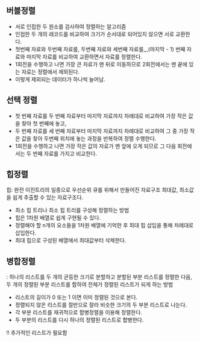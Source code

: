 ## 버블정렬 
- 서로 인접한 두 원소를 검사하여 정렬하는 알고리즘
- 인접한 두 개의 레코드를 비교하여 크기가 순서대로 되어있지 않으면 서로 교환한다.
- 첫번째 자료와 두번째 자료를, 두번째 자료와 세번째 자료를,,,(마지막 - 1) 번째 자료와 마지막 자료를 비교하여 교환하면서 자료를 정렬한다.
- 1회전을 수행하고 나면 가장 큰 자료가 맨 뒤로 이동하므로 2회전에서는 맨 끝에 있는 자료는 정렬에서 제외된다. 
- 이렇게 제외되는 데이터가 하나씩 늘어남.


## 선택 정렬
- 첫 번째 자료를 두 번째 자료부터 마지막 자료까지 차례대로 비교하여 가장 작은 값을 찾아 첫 번째에 놓고,
- 두 번째 자료를 세 번째 자료부터 마지막 자료까지 차례대로 비교하여 그 중 가장 작은 값을 찾아 두번째 위치에 놓는 과정을 반복하여 정렬 수행한다.
- 1회전을 수행하고 나면 가장 작은 값의 자료가 맨 앞에 오게 되므로 그 다음 회전에서는 두 번째 자료를 가지고 비교한다.


## 힙정렬
 힙: 완전 이진트리의 일종으로 우선순위 큐를 위해서 만들어진 자료구조   최대값, 최소값을 쉽게 추출할 수 있는 자료구조다.
- 최소 힙 트리나 최소 힙 트리를 구성해 정렬하는 방법
- 힙은 1차원 배열로 쉽게 구현될 수 있다.
- 정렬해야 할 n개의 요소들을 1차원 배열에 기억한 후 최대 힙 삽입을 통해 차례대로 삽입한다.
- 최대 힙으로 구성된 배열에서 최대값부터 삭제한다.

 
## 병합정렬
 : 하나의 리스트를 두 개의 균등한 크기로 분할하고 분할된 부분 리스트를 정렬한 다음, 두 개의 정렬된 부분 리스트를 합하여 전체가 정렬된 리스트가 되게 하는 방법

- 리스트의 길이가 0 또는 1 이면 이미 정렬된 것으로 본다.
- 정렬되지 않은 리스트를 절반으로 잘라 비슷한 크기의 두 부분 리스트로 나눈다.
- 각 부분 리스트를 재귀적으로 합병정렬을 이용해 정렬한다.
- 두 부분의 리스트를 다시 하나의 정렬된 리스트로 합병한다.

!! 추가적인 리스트가 필요함
